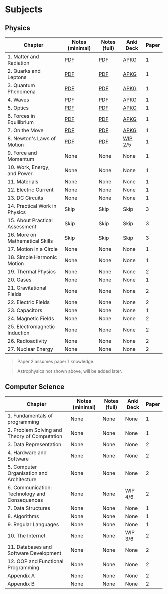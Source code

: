 # Subjects

## Physics

|Chapter|Notes (minimal)|Notes (full)|Anki Deck|Paper|
|---|---|---|---|---|
|1. Matter and Radiation|[PDF](./Minimal/Physics/1/1_matter-and-radiation.pdf)|[PDF](./Full/Physics/1/1_matter-and-radiation.pdf)|[APKG](./Decks/Physics/1_particles-and-radiation.apkg)|1|
|2. Quarks and Leptons|[PDF](./Minimal/Physics/2/2_quarks-and-leptons.pdf)|[PDF](./Full/Physics/2/2_quarks-and-leptons.pdf)|[APKG](./Decks/Physics/2_quarks-and-leptons.apkg)|1|
|3. Quantum Phenomena|[PDF](./Minimal/Physics/3/3_quantum-phenomena.pdf)|[PDF](./Full/Physics/3/3_quantum-phenomena.pdf)|[APKG](./Decks/Physics/3_quantum-phenomena.apkg)|1|
|4. Waves|[PDF](./Minimal/Physics/4/4_waves.pdf)|[PDF](./Full/Physics/4/4_waves.pdf)|[APKG](./Decks/Physics/4_waves.apkg)|1|
|5. Optics|[PDF](./Minimal/Physics/5/5_optics.pdf)|[PDF](./Full/Physics/5/5_optics.pdf)|[APKG](./Decks/Physics/5_optics.apkg)|1|
|6. Forces in Equilibrium|[PDF](./Minimal/Physics/6/6_forces-in-equilibrium.pdf)|[PDF](./Full/Physics/6/6_forces-in-equilibrium.pdf)|[APKG](./Decks/Physics/6_forces-in-equilibrium.apkg)|1|
|7. On the Move|[PDF](./Minimal/Physics/7/7_on-the-move.pdf)|[PDF](./Full/Physics/7/7_on-the-move.pdf)|[APKG](./Decks/Physics/7_on-the-move.apkg)|1|
|8. Newton's Laws of Motion|[PDF](./Minimal/Physics/8/8_newtons-laws-of-motion.pdf)|[PDF](./Full/Physics/8/8_newtons-laws-of-motion.pdf)|[WIP 2/5](./Decks/Physics/8_newtons-laws-of-motion.apkg)|1|
|9. Force and Momentum|None|None|None|1|
|10. Work, Energy, and Power|None|None|None|1|
|11. Materials|None|None|None|1|
|12. Electric Current|None|None|None|1|
|13. DC Circuits|None|None|None|1|
|14. Practical Work in Physics|Skip|Skip|Skip|3|
|15. About Practical Assessment|Skip|Skip|Skip|3|
|16. More on Mathematical Skills|Skip|Skip|Skip|3|
|17. Motion in a Circle|None|None|None|1|
|18. Simple Harmonic Motion|None|None|None|1|
|19. Thermal Physics|None|None|None|2|
|20. Gases|None|None|None|1|
|21. Gravitational Fields|None|None|None|2|
|22. Electric Fields|None|None|None|2|
|23. Capacitors|None|None|None|1|
|24. Magnetic Fields|None|None|None|2|
|25. Electromagnetic Induction|None|None|None|2|
|26. Radioactivity|None|None|None|2|
|27. Nuclear Energy|None|None|None|2|

> Paper 2 assumes paper 1 knowledge.

> Astrophysics not shown above, will be added later.

## Computer Science

|Chapter|Notes (minimal)|Notes (full)|Anki Deck|Paper|
|---|---|---|---|---|
|1. Fundamentals of programming|None|None|None|1|
|2. Problem Solving and Theory of Computation|None|None|None|1|
|3. Data Representation|None|None|None|2|
|4. Hardware and Software|None|None|None|2|
|5. Computer Organisation and Architecture|None|None|None|2|
|6. Communication: Technology and Consequences|None|None|WIP 4/6|2|
|7. Data Structures|None|None|None|1|
|8. Algorithms|None|None|None|1|
|9. Regular Languages|None|None|None|1|
|10. The Internet|None|None|WIP 3/6|2|
|11. Databases and Software Development|None|None|None|2|
|12. OOP and Functional Programming|None|None|None|2|
|Appendix A|None|None|None|2|
|Appendix B|None|None|None|2|
